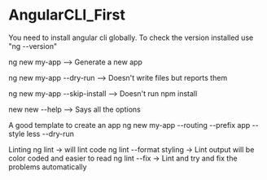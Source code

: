 # AngularCLI_First

You need to install angular cli globally. 
To check the version installed use "ng --version"

ng new my-app --> Generate a new app

ng new my-app --dry-run --> Doesn't write files but reports them

ng new my-app --skip-install --> Doesn't run npm install

new new --help --> Says all the options


A good template to create an app
ng new my-app --routing --prefix app --style less --dry-run


Linting
	ng lint -> will lint code
    ng lint --format styling -> Lint output will be color coded and easier to read
    ng lint --fix -> Lint and try and fix the problems automatically
    


